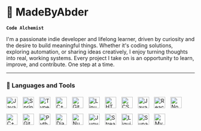 # 🧠 MadeByAbder

**`Code Alchemist`**

I'm a passionate indie developer and lifelong learner, driven by curiosity and the desire to build meaningful things. Whether it's coding solutions, exploring automation, or sharing ideas creatively, I enjoy turning thoughts into real, working systems. Every project I take on is an opportunity to learn, improve, and contribute. One step at a time.

---

### 🧰 Languages and Tools

<img alt="Java" width="30px" style="margin: 5px 10px 10px 0;" src="https://cdn.jsdelivr.net/gh/devicons/devicon/icons/java/java-original.svg"/>
<img alt="Spring" width="30px" style="margin: 5px 10px 10px 0;" src="https://cdn.jsdelivr.net/gh/devicons/devicon/icons/spring/spring-original.svg" />
<img alt="TypeScript" width="30px" style="margin: 5px 10px 10px 0;" src="https://cdn.jsdelivr.net/gh/devicons/devicon/icons/typescript/typescript-plain.svg" />
<img alt="C++" width="30px" style="margin: 5px 10px 10px 0;" src="https://cdn.jsdelivr.net/gh/devicons/devicon@latest/icons/cplusplus/cplusplus-original.svg" />
<img alt="Git" width="30px" style="margin: 5px 10px 10px 0;" src="https://cdn.jsdelivr.net/gh/devicons/devicon/icons/git/git-original.svg" />
<img alt="Linux" width="30px" style="margin: 5px 10px 10px 0;" src="https://cdn.jsdelivr.net/gh/devicons/devicon/icons/linux/linux-original.svg" />
<img alt="HTML" width="30px" style="margin: 5px 10px 10px 0;" src="https://cdn.jsdelivr.net/gh/devicons/devicon/icons/html5/html5-plain.svg" />
<img alt="CSS" width="30px" style="margin: 5px 10px 10px 0;" src="https://cdn.jsdelivr.net/gh/devicons/devicon/icons/css3/css3-plain.svg" />
<img alt="JavaScript" width="30px" style="margin: 5px 10px 10px 0;" src="https://cdn.jsdelivr.net/gh/devicons/devicon/icons/javascript/javascript-plain.svg" />
<img alt="React" width="30px" style="margin: 5px 10px 10px 0;" src="https://cdn.jsdelivr.net/gh/devicons/devicon/icons/react/react-original.svg" />
<img alt="NodeJS" width="30px" style="margin: 5px 10px 10px 0;" src="https://cdn.jsdelivr.net/gh/devicons/devicon/icons/nodejs/nodejs-original.svg" />
<img alt="C++" width="30px" style="margin: 5px 10px 10px 0;" src="https://cdn.jsdelivr.net/gh/devicons/devicon/icons/cplusplus/cplusplus-line.svg" />
<img alt="GitHub" width="30px" style="margin: 5px 10px 10px 0;" src="https://cdn.jsdelivr.net/gh/devicons/devicon/icons/github/github-original.svg" />
<img alt="Python" width="30px" style="margin: 5px 10px 10px 0;" src="https://cdn.jsdelivr.net/gh/devicons/devicon/icons/python/python-plain.svg" />
<img alt="Django" width="30px" style="margin: 5px 10px 10px 0;" src="https://cdn.jsdelivr.net/gh/devicons/devicon@latest/icons/django/django-plain-wordmark.svg" />
<img alt="NumPy" width="30px" style="margin: 5px 10px 10px 0;" src="https://cdn.jsdelivr.net/gh/devicons/devicon@latest/icons/numpy/numpy-original.svg" />
<img alt="Jupyter" width="30px" style="margin: 5px 10px 10px 0;" src="https://cdn.jsdelivr.net/gh/devicons/devicon@latest/icons/jupyter/jupyter-original.svg" />
<img alt="StreamLit" width="30px" style="margin: 5px 10px 10px 0;" src="https://cdn.jsdelivr.net/gh/devicons/devicon@latest/icons/streamlit/streamlit-original.svg" />
<img alt="Liquibase" width="30px" style="margin: 5px 10px 10px 0;" src="https://cdn.jsdelivr.net/gh/devicons/devicon@latest/icons/liquibase/liquibase-original-wordmark.svg" />
<img alt="SupaBase" width="30px" style="margin: 5px 10px 10px 0;" src="https://cdn.jsdelivr.net/gh/devicons/devicon@latest/icons/supabase/supabase-original.svg" />
<img alt="MySQL" width="30px" style="margin: 5px 10px 10px 0;" src="https://cdn.jsdelivr.net/gh/devicons/devicon@latest/icons/mysql/mysql-original-wordmark.svg" />

<br />

#

